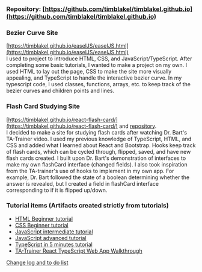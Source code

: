### Repository: [https://github.com/timblakel/timblakel.github.io](https://github.com/timblakel/timblakel.github.io)
  
### Bezier Curve Site  
[https://timblakel.github.io/easelJS/easelJS.html](https://timblakel.github.io/easelJS/easelJS.html)  
I used to project to introduce HTML, CSS, and JavaScript/TypeScript. 
After completing some basic tutorials, I wanted to make a project on my own.
I used HTML to lay out the page, CSS to make the site more visually appealing, and TypeScript to handle the interactive bezier curve.
In my typescript code, I used classes, functions, arrays, etc. to keep track of the bezier curves and children points and lines.  
  
### Flash Card Studying Site
[https://timblakel.github.io/react-flash-card/](https://timblakel.github.io/react-flash-card/) and [repository](https://github.com/timblakel/react-flash-card.git).  
I decided to make a site for studying flash cards after watching Dr. Bart's TA-Trainer video. I used my previous knowledge of TypeScript, HTML, and CSS and added what I learned about React and Bootstrap. Hooks keep track of flash cards, which can be cycled through, flipped, saved, and have new flash cards created. I built upon Dr. Bart's demonstration of interfaces to make my own flashCard interface (changed fields). I also took inspiration from the TA-trainer's use of hooks to implement in my own app. For example, Dr. Bart followed the state of a boolean determining whether the answer is revealed, but I created a field in flashCard interface corresponding to if it is flipped up/down.  

### Tutorial items (Artifacts created strictly from tutorials) 
- [HTML Beginner tutorial](https://timblakel.github.io/tutorial/beginnerHTML/)  
- [CSS Beginner tutorial](https://timblakel.github.io/tutorial/beginnerCSS/)  
- [JavaScript intermediate tutorial](https://timblakel.github.io/tutorial/intermediateJS/)  
- [JavaScript advanced tutorial](https://timblakel.github.io/tutorial/advancedJS/)  
- [TypeScript in 5 minutes tutorial](https://timblakel.github.io/tutorial/typeScript5min/)  
- [TA-Trainer React TypeScript Web App Walkthrough](https://timblakel.github.io/tutorial/reactTA-Trainer/)
  
    
[Change log and to do list](https://timblakel.github.io/changelogToDo/)
  


